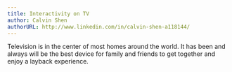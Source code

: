 ```yaml
---
title: Interactivity on TV
author: Calvin Shen
authorURL: http://www.linkedin.com/in/calvin-shen-a118144/
---
```


Television is in the center of most homes around the world.  It has been and always will be the best device for family and friends to get together and enjoy a layback experience.  

